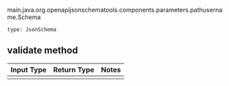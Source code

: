 main.java.org.openapijsonschematools.components.parameters.pathusername.Schema
```
type: JsonSchema
```

## validate method
Input Type | Return Type | Notes
------------ | ------------- | -------------
 |  |
